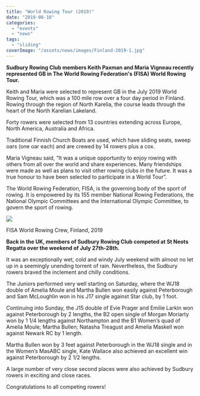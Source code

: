 ```yaml
---
title: "World Rowing Tour (2019)"
date: "2019-08-18"
categories: 
  - "events"
  - "news"
tags: 
  - "sliding"
coverImage: "/assets/news/images/Finland-2019-1.jpg"
---
```


**Sudbury Rowing Club members Keith Paxman and Maria Vigneau recently represented GB in The World Rowing Federation's (FISA) World Rowing Tour.**

Keith and Maria were selected to represent GB in the July 2019 World Rowing Tour, which was a 100 mile row over a four day period in Finland. Rowing through the region of North Karelia, the course leads through the heart of the North Karelian Lakeland.

Forty rowers were selected from 13 countries extending across Europe, North America, Australia and Africa.

Traditional Finnish Church Boats are used, which have sliding seats, sweep oars (one oar each) and are crewed by 14 rowers plus a cox.

Maria Vigneau said, “It was a unique opportunity to enjoy rowing with others from all over the world and share experiences. Many friendships were made as well as plans to visit other rowing clubs in the future. It was a true honour to have been selected to participate in a World Tour”.

The World Rowing Federation, FISA, is the governing body of the sport of rowing. It is empowered by its 155 member National Rowing Federations, the National Olympic Committees and the International Olympic Committee, to govern the sport of rowing. 

![](/assets/news/images/Finland-2019-2.jpg)

FISA World Rowing Crew, Finland, 2019

**Back in the UK, members of Sudbury Rowing Club competed at St Neots Regatta over the weekend of July 27th-28th.**

It was an exceptionally wet, cold and windy July weekend with almost no let up in a seemingly unending torrent of rain. Nevertheless, the Sudbury rowers braved the inclement and chilly conditions.

The Juniors performed very well starting on Saturday, where the WJ18 double of Amelia Moule and Martha Bullen won easily against Peterborough and Sam McLoughlin won in his J17 single against Star club, by 1 foot.

Continuing into Sunday, the J15 double of Evie Prager and Emilie Larkin won against Peterborough by 2 lengths, the B2 open single of Morgan Moriarty won by 1 1/4 lengths against Northampton and the B1 Women’s quad of Amelia Moule; Martha Bullen; Natasha Treagust and Amelia Maskell won against Newark RC by 1 length.

Martha Bullen won by 3 feet against Peterborough in the WJ18 single and in the Women’s MasABC single, Kate Wallace also achieved an excellent win against Peterborough by 2 1/2 lengths.

A large number of very close second places were also achieved by Sudbury rowers in exciting and close races.

Congratulations to all competing rowers!
